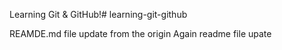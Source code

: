 Learning Git & GitHub!# learning-git-github

REAMDE.md file update from the origin
Again readme file upate
